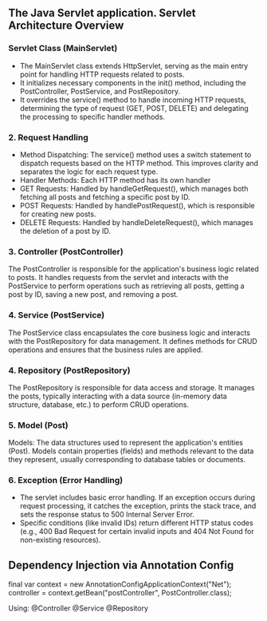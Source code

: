 ## The Java Servlet application. Servlet Architecture Overview ## 


### Servlet Class (MainServlet) ###  
- The MainServlet class extends HttpServlet, serving as the main entry point for handling HTTP requests related to posts.
- It initializes necessary components in the init() method, including the PostController, PostService, and PostRepository.
- It overrides the service() method to handle incoming HTTP requests, determining the type of request (GET, POST, DELETE) 
and delegating the processing to specific handler methods.

### 2. Request Handling ### 
- Method Dispatching: The service() method uses a switch statement to dispatch requests based on the HTTP method. This 
improves clarity and separates the logic for each request type.
- Handler Methods: Each HTTP method has its own handler
- GET Requests: Handled by handleGetRequest(), which manages both fetching all posts and fetching a specific post by ID.
- POST Requests: Handled by handlePostRequest(), which is responsible for creating new posts.
- DELETE Requests: Handled by handleDeleteRequest(), which manages the deletion of a post by ID.

### 3. Controller (PostController) ###  
The PostController is responsible for the application's business logic related to posts. It handles requests from the servlet
 and interacts with the PostService to perform operations such as retrieving all posts, getting a post by ID, saving a new post, 
 and removing a post.

### 4. Service (PostService) ###  
The PostService class encapsulates the core business logic and interacts with the PostRepository for data management. It defines
 methods for CRUD operations and ensures that the business rules are applied.

### 4. Repository (PostRepository) ###  
The PostRepository is responsible for data access and storage. It manages the posts, typically interacting with a data source 
(in-memory data structure, database, etc.) to perform CRUD operations.

### 5. Model (Post) ###  
Models: The data structures used to represent the application's entities (Post). Models contain properties (fields) and methods
 relevant to the data they represent, usually corresponding to database tables or documents.
 
### 6. Exception (Error Handling) ###  
- The servlet includes basic error handling. If an exception occurs during request processing, it catches the exception, prints 
the stack trace, and sets the response status to 500 Internal Server Error.
- Specific conditions (like invalid IDs) return different HTTP status codes (e.g., 400 Bad Request for certain invalid inputs 
and 404 Not Found for non-existing resources).

## Dependency Injection via Annotation Config ##

final var context = new AnnotationConfigApplicationContext("Net");  
controller = context.getBean("postController", PostController.class);  

Using: @Controller @Service @Repository

